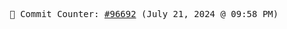 <p align="center">
    <samp>
        📮 Commit Counter: <a href="https://github.com/Javascript-void0/Javascript-void0/commits/main">#96692</a> (July 21, 2024 @ 09:58 PM)
    </samp>
</p>